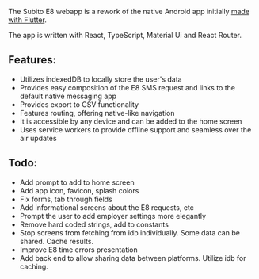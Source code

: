The Subito E8 webapp is a rework of the native Android app initially [made with Flutter](https://github.com/AlexLig/ergani_e8_mobile).

The app is written with React, TypeScript, Material Ui and React Router.

## Features:
- Utilizes indexedDB to locally store the user's data
- Provides easy composition of the E8 SMS request and links to the default native messaging app
- Provides export to CSV functionality
- Features routing, offering native-like navigation
- It is accessible by any device and can be added to the home screen
- Uses service workers to provide offline support and seamless over the air updates

## Todo:
- Add prompt to add to home screen
- Add app icon, favicon, splash colors
- Fix forms, tab through fields
- Add informational screens about the E8 requests, etc
- Prompt the user to add employer settings more elegantly
- Remove hard coded strings, add to constants
- Stop screens from fetching from idb individually. Some data can be shared. Cache results.
- Improve E8 time errors presentation
- Add back end to allow sharing data between platforms. Utilize idb for caching.

